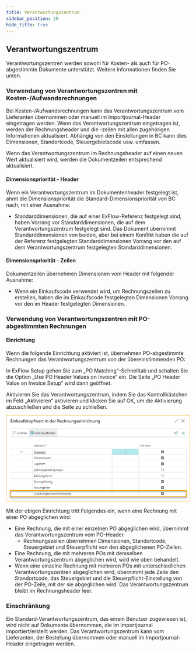 ```yaml
---
title: Verantwortungszentrum
sidebar_position: 28
hide_title: true
---
```

## Verantwortungszentrum

Verantwortungszentren werden sowohl für Kosten- als auch für PO-abgestimmte Dokumente unterstützt. Weitere Informationen finden Sie unten.

### Verwendung von Verantwortungszentren mit Kosten-/Aufwandsrechnungen
Bei Kosten-/Aufwandsrechnungen kann das Verantwortungszentrum vom Lieferanten übernommen oder manuell im Importjournal-Header eingetragen werden. Wenn das Verantwortungszentrum eingetragen ist, werden der Rechnungsheader und die -zeilen mit allen zugehörigen Informationen aktualisiert. Abhängig von den Einstellungen in BC kann dies Dimensionen, Standortcode, Steuergebietscode usw. umfassen.

Wenn das Verantwortungszentrum im Rechnungsheader auf einen neuen Wert aktualisiert wird, werden die Dokumentzeilen entsprechend aktualisiert.

#### Dimensionspriorität - Header
Wenn ein Verantwortungszentrum im Dokumentenheader festgelegt ist, ahmt die Dimensionspriorität die Standard-Dimensionspriorität von BC nach, mit einer Ausnahme:

- Standarddimensionen, die auf einer ExFlow-Referenz festgelegt sind, haben Vorrang vor Standarddimensionen, die auf dem Verantwortungszentrum festgelegt sind. Das Dokument übernimmt Standarddimensionen von beiden, aber bei einem Konflikt haben die auf der Referenz festgelegten Standarddimensionen Vorrang vor den auf dem Verantwortungszentrum festgelegten Standarddimensionen.

#### Dimensionspriorität - Zeilen

Dokumentzeilen übernehmen Dimensionen vom Header mit folgender Ausnahme:

- Wenn ein Einkaufscode verwendet wird, um Rechnungszeilen zu erstellen, haben die im Einkaufscode festgelegten Dimensionen Vorrang vor den im Header festgelegten Dimensionen.

### Verwendung von Verantwortungszentren mit PO-abgestimmten Rechnungen

#### Einrichtung

Wenn die folgende Einrichtung aktiviert ist, übernehmen PO-abgestimmte Rechnungen das Verantwortungszentrum von der übereinstimmenden PO:

In ExFlow Setup gehen Sie zum „PO Matching“-Schnelltab und schalten Sie die Option „Use PO Header Values on Invoice“ ein. Die Seite „PO Header Value on Invoice Setup“ wird dann geöffnet.

Aktivieren Sie das Verantwortungszentrum, indem Sie das Kontrollkästchen im Feld „Aktivieren“ aktivieren und klicken Sie auf OK, um die Aktivierung abzuschließen und die Seite zu schließen.

![ExFlow Approval Status](../../images/po-header-value-on-invoice-setup-003.png)

Mit der obigen Einrichtung tritt Folgendes ein, wenn eine Rechnung mit einer PO abgeglichen wird:
* Eine Rechnung, die mit einer einzelnen PO abgeglichen wird, übernimmt das Verantwortungszentrum vom PO-Header.
    - Rechnungszeilen übernehmen Dimensionen, Standortcode, Steuergebiet und Steuerpflicht von den abgeglichenen PO-Zeilen.
* Eine Rechnung, die mit mehreren POs mit demselben Verantwortungszentrum abgeglichen wird, wird wie oben behandelt.
* Wenn eine einzelne Rechnung mit mehreren POs mit unterschiedlichen Verantwortungszentren abgeglichen wird, übernimmt jede Zeile den Standortcode, das Steuergebiet und die Steuerpflicht-Einstellung von der PO-Zeile, mit der sie abgeglichen wird. Das Verantwortungszentrum bleibt im Rechnungsheader leer.

### Einschränkung
Ein Standard-Verantwortungszentrum, das einem Benutzer zugewiesen ist, wird nicht auf Dokumente übernommen, die im Importjournal importiert/erstellt werden. Das Verantwortungszentrum kann vom Lieferanten, der Bestellung übernommen oder manuell im Importjournal-Header eingetragen werden.
